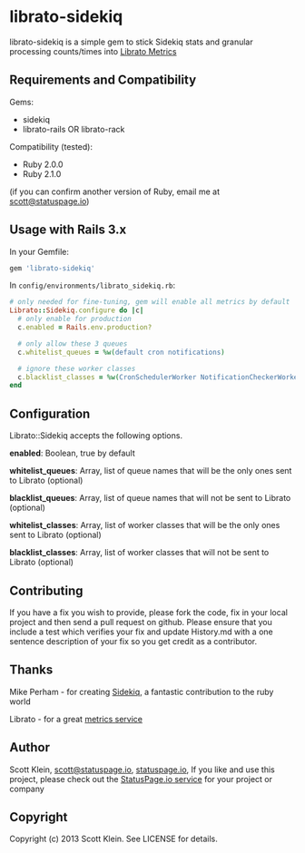 librato-sidekiq
=====

librato-sidekiq is a simple gem to stick Sidekiq stats and granular processing counts/times into [Librato Metrics](http://metrics.librato.com/)


Requirements and Compatibility
------------

Gems:

 * sidekiq
 * librato-rails OR librato-rack

Compatibility (tested):

 * Ruby 2.0.0
 * Ruby 2.1.0

(if you can confirm another version of Ruby, email me at scott@statuspage.io)


Usage with Rails 3.x
---------------------------

In your Gemfile:

```ruby
gem 'librato-sidekiq'
```

In `config/environments/librato_sidekiq.rb`:

```ruby
# only needed for fine-tuning, gem will enable all metrics by default
Librato::Sidekiq.configure do |c|
  # only enable for production
  c.enabled = Rails.env.production?

  # only allow these 3 queues
  c.whitelist_queues = %w(default cron notifications)

  # ignore these worker classes
  c.blacklist_classes = %w(CronSchedulerWorker NotificationCheckerWorker)
end
```


Configuration
------------------------
Librato::Sidekiq accepts the following options.

**enabled**: Boolean, true by default

**whitelist_queues**: Array, list of queue names that will be the only ones sent to Librato (optional)

**blacklist_queues**: Array, list of queue names that will not be sent to Librato (optional)

**whitelist_classes**: Array, list of worker classes that will be the only ones sent to Librato (optional)

**blacklist_classes**: Array, list of worker classes that will not be sent to Librato (optional)


Contributing
-------------

If you have a fix you wish to provide, please fork the code, fix in your local project and then send a pull request on github.  Please ensure that you include a test which verifies your fix and update History.md with a one sentence description of your fix so you get credit as a contributor.


Thanks
------------

Mike Perham - for creating [Sidekiq](http://github.com/mperham/sidekiq), a fantastic contribution to the ruby world

Librato - for a great [metrics service](http://metrics.librato.com)


Author
----------

Scott Klein, scott@statuspage.io, [statuspage.io](https://www.statuspage.io),  If you like and use this project, please check out the [StatusPage.io service](https://www.statuspage.io/tour) for your project or company


Copyright
-----------

Copyright (c) 2013 Scott Klein. See LICENSE for details.

